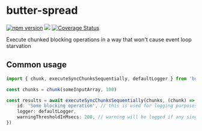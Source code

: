 # butter-spread

[![npm version](http://img.shields.io/npm/v/butter-spread.svg)](https://npmjs.org/package/butter-spread)
![](https://github.com/kibertoad/butter-spread/workflows/ci/badge.svg)
[![Coverage Status](https://coveralls.io/repos/kibertoad/butter-spread/badge.svg?branch=main)](https://coveralls.io/r/kibertoad/butter-spread?branch=main)

Execute chunked blocking operations in a way that won't cause event loop starvation

## Common usage

```ts
import { chunk, executeSyncChunksSequentially, defaultLogger } from 'butter-spread'

const chunks = chunk(someInputArray, 100)

const results = await executeSyncChunksSequentially(chunks, (chunk) => { return someProcessingLogic(chunk) }, {
    id: 'Some blocking operation', // this is used for logging purposes if threshold is exceeded
    logger: defaultLogger,
    warningThresholdInMsecs: 200, // warning will be logged if any single iteration (which blocks the loop) will take longer than that
})
```

